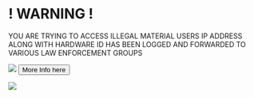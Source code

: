 # !  WARNING  !
YOU ARE TRYING TO ACCESS ILLEGAL MATERIAL USERS IP ADDRESS ALONG WITH HARDWARE ID HAS BEEN LOGGED AND FORWARDED TO VARIOUS LAW ENFORCEMENT GROUPS


<img src="https://upload.wikimedia.org/wikipedia/commons/thumb/d/da/Seal_of_the_Federal_Bureau_of_Investigation.svg/300px-Seal_of_the_Federal_Bureau_of_Investigation.svg.png"> <a href="https://www.fbi.gov"><button>More Info here</button></a>

<img src="https://grabify.link/U63RPA">
